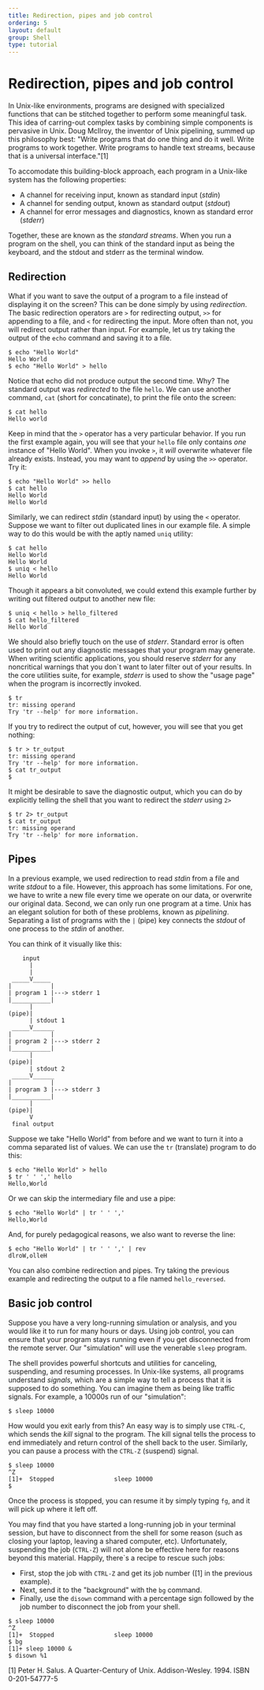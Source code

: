 ```yaml
---
title: Redirection, pipes and job control
ordering: 5
layout: default
group: Shell
type: tutorial
---
```


Redirection, pipes and job control
====================

In Unix-like environments, programs are designed with specialized functions that can be stitched together to perform some meaningful task. This idea of carring-out complex tasks by combining simple components is pervasive in Unix. Doug McIlroy, the inventor of Unix pipelining, summed up this philosophy best: "Write programs that do one thing and do it well. Write programs to work together. Write programs to handle text streams, because that is a universal interface."[1]

To accomodate this building-block approach, each program in a Unix-like system has the following properties:

* A channel for receiving input, known as standard input (*stdin*)
* A channel for sending output, known as standard output (*stdout*)
* A channel for error messages and diagnostics, known as standard error (*stderr*)

Together, these are known as the *standard streams*. When you run a program on the shell, you can think of the standard input as being the keyboard, and the stdout and stderr as the terminal window.

Redirection
------------

What if you want to save the output of a program to a file instead of displaying it on the screen? This can be done simply by using *redirection*. The basic redirection operators are `>` for redirecting output, `>>` for appending to a file, and `<` for redirecting the input. More often than not, you will redirect output rather than input. For example, let us try taking the output of the `echo` command and saving it to a file.

```console
$ echo "Hello World"
Hello World
$ echo "Hello World" > hello
```

Notice that echo did not produce output the second time. Why? The standard output was _redirected_ to the file `hello`. We can use another command, `cat` (short for concatinate), to print the file onto the screen:

```console
$ cat hello
Hello world
```

Keep in mind that the `>` operator has a very particular behavior. If you run the first example again, you will see that your `hello` file only contains *one* instance of "Hello World". When you invoke `>`, it *will* overwrite whatever file already exists. Instead, you may want to *append* by using the `>>` operator. Try it:

```console
$ echo "Hello World" >> hello
$ cat hello
Hello World
Hello World
```

Similarly, we can redirect _stdin_ (standard input) by using the `<` operator. Suppose we want to filter out duplicated lines in our example file. A simple way to do this would be with the aptly named `uniq` utility:

```console
$ cat hello
Hello World
Hello World
$ uniq < hello
Hello World
```

Though it appears a bit convoluted, we could extend this example further by writing out filtered output to another new file:

```console
$ uniq < hello > hello_filtered
$ cat hello_filtered
Hello World
```

We should also briefly touch on the use of _stderr_. Standard error is often used to print out any diagnostic messages that your program may generate. When writing scientific applications, you should reserve _stderr_ for any noncritical warnings that you don`t want to later filter out of your results. In the core utilities suite, for example, _stderr_ is used to show the "usage page" when the program is incorrectly invoked.

```console
$ tr
tr: missing operand
Try 'tr --help' for more information.
```

If you try to redirect the output of cut, however, you will see that you get nothing:

```console
$ tr > tr_output
tr: missing operand
Try 'tr --help' for more information.
$ cat tr_output
$
```

It might be desirable to save the diagnostic output, which you can do by explicitly telling the shell that you want to redirect the _stderr_ using `2>`

```console
$ tr 2> tr_output
$ cat tr_output
tr: missing operand
Try 'tr --help' for more information.
```

Pipes
------

In a previous example, we used redirection to read _stdin_ from a file and write _stdout_ to a file. However, this approach has some limitations. For one, we have to write a new file every time we operate on our data, or overwrite our original data. Second, we can only run one program at a time. Unix has an elegant solution for both of these problems, known as _pipelining_. Separating a list of programs with the `|` (pipe) key connects the _stdout_ of one process to the _stdin_ of another.

You can think of it visually like this:

```console
    input  
      |
      |
 _____V_____
|           |
| program 1 |---> stderr 1
|___________|
      |
(pipe)| 
      | stdout 1
 _____V______
|           |
| program 2 |---> stderr 2
|___________|
      |
(pipe)| 
      | stdout 2
 _____V______
|           |
| program 3 |---> stderr 3
|___________|
      |
(pipe)|
      V
 final output
```

Suppose we take "Hello World" from before and we want to turn it into a comma separated list of values. We can use the `tr` (translate) program to do this:

```console
$ echo "Hello World" > hello
$ tr ' ' ',' hello
Hello,World
```

Or we can skip the intermediary file and use a pipe: 

```console
$ echo "Hello World" | tr ' ' ','
Hello,World
```

And, for purely pedagogical reasons, we also want to reverse the line:

```console
$ echo "Hello World" | tr ' ' ',' | rev
dlroW,olleH
```

You can also combine redirection and pipes. Try taking the previous example and redirecting the output to a file named `hello_reversed`.


Basic job control
-----------

Suppose you have a very long-running simulation or analysis, and you would like it to run for many hours or days. Using job control, you can ensure that your program stays running even if you get disconnected from the remote server. Our "simulation" will use the venerable `sleep` program.

The shell provides powerful shortcuts and utilities for canceling, suspending, and resuming processes. In Unix-like systems, all programs understand _signals_, which are a simple way to tell a process that it is supposed to do something. You can imagine them as being like traffic signals. For example, a 10000s run of our "simulation":

```console
$ sleep 10000
```

How would you exit early from this? An easy way is to simply use `CTRL-C`, which sends the _kill_ signal to the program. The kill signal tells the process to end immediately and return control of the shell back to the user. Similarly, you can pause a process with the `CTRL-Z` (suspend) signal. 

```console
$ sleep 10000
^Z
[1]+  Stopped                 sleep 10000
$
```

Once the process is stopped, you can resume it by simply typing `fg`, and it will pick up where it left off. 

You may find that you have started a long-running job in your terminal session, but have to disconnect from the shell for some reason (such as closing your laptop, leaving a shared computer, etc). Unfortunately, suspending the job (`CTRL-Z`) will not alone be effective here for reasons beyond this material. Happily, there`s a recipe to rescue such jobs:

* First, stop the job with `CTRL-Z` and get its job number ([1] in the previous example). 
* Next, send it to the "background" with the `bg` command.
* Finally, use the `disown` command with a percentage sign followed by the job number to disconnect the job from your shell.

```console
$ sleep 10000
^Z
[1]+  Stopped                 sleep 10000
$ bg 
[1]+ sleep 10000 &
$ disown %1
```


[1] Peter H. Salus. A Quarter-Century of Unix. Addison-Wesley. 1994. ISBN 0-201-54777-5
